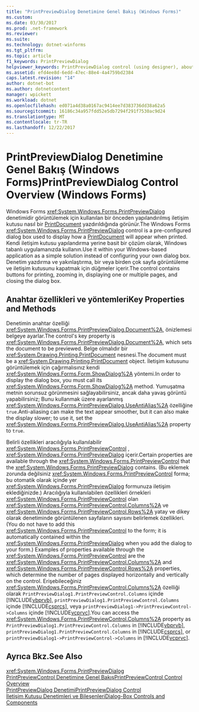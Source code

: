 ```yaml
---
title: "PrintPreviewDialog Denetimine Genel Bakış (Windows Forms)"
ms.custom: 
ms.date: 03/30/2017
ms.prod: .net-framework
ms.reviewer: 
ms.suite: 
ms.technology: dotnet-winforms
ms.tgt_pltfrm: 
ms.topic: article
f1_keywords: PrintPreviewDialog
helpviewer_keywords: PrintPreviewDialog control (using designer), about PrintPreviewDialog
ms.assetid: efd4ee8d-6edd-47ec-88e4-4a4759bd2384
caps.latest.revision: "14"
author: dotnet-bot
ms.author: dotnetcontent
manager: wpickett
ms.workload: dotnet
ms.openlocfilehash: ed071a4d38a0167ac9414ee7d383736dd38a62a5
ms.sourcegitcommit: 16186c34a957fdd52e5db7294f291f7530ac9d24
ms.translationtype: MT
ms.contentlocale: tr-TR
ms.lasthandoff: 12/22/2017
---
```

# <a name="printpreviewdialog-control-overview-windows-forms"></a><span data-ttu-id="19222-102">PrintPreviewDialog Denetimine Genel Bakış (Windows Forms)</span><span class="sxs-lookup"><span data-stu-id="19222-102">PrintPreviewDialog Control Overview (Windows Forms)</span></span>
<span data-ttu-id="19222-103">Windows Forms <xref:System.Windows.Forms.PrintPreviewDialog> denetimidir görüntülemek için kullanılan bir önceden yapılandırılmış iletişim kutusu nasıl bir [PrintDocument](../../../../docs/framework/winforms/controls/printdocument-component-windows-forms.md) yazdırıldığında görünür.</span><span class="sxs-lookup"><span data-stu-id="19222-103">The Windows Forms <xref:System.Windows.Forms.PrintPreviewDialog> control is a pre-configured dialog box used to display how a [PrintDocument](../../../../docs/framework/winforms/controls/printdocument-component-windows-forms.md) will appear when printed.</span></span> <span data-ttu-id="19222-104">Kendi iletişim kutusu yapılandırma yerine basit bir çözüm olarak, Windows tabanlı uygulamanızda kullanın.</span><span class="sxs-lookup"><span data-stu-id="19222-104">Use it within your Windows-based application as a simple solution instead of configuring your own dialog box.</span></span> <span data-ttu-id="19222-105">Denetim yazdırma ve yakınlaştırma, bir veya birden çok sayfa görüntüleme ve iletişim kutusunu kapatmak için düğmeler içerir.</span><span class="sxs-lookup"><span data-stu-id="19222-105">The control contains buttons for printing, zooming in, displaying one or multiple pages, and closing the dialog box.</span></span>  
  
## <a name="key-properties-and-methods"></a><span data-ttu-id="19222-106">Anahtar özellikleri ve yöntemleri</span><span class="sxs-lookup"><span data-stu-id="19222-106">Key Properties and Methods</span></span>  
 <span data-ttu-id="19222-107">Denetimin anahtar özelliği <xref:System.Windows.Forms.PrintPreviewDialog.Document%2A>, önizlemesi belgeye ayarlar.</span><span class="sxs-lookup"><span data-stu-id="19222-107">The control's key property is <xref:System.Windows.Forms.PrintPreviewDialog.Document%2A>, which sets the document to be previewed.</span></span> <span data-ttu-id="19222-108">Belge olmalıdır bir <xref:System.Drawing.Printing.PrintDocument> nesnesi.</span><span class="sxs-lookup"><span data-stu-id="19222-108">The document must be a <xref:System.Drawing.Printing.PrintDocument> object.</span></span> <span data-ttu-id="19222-109">İletişim kutusunu görüntülemek için çağırmalısınız kendi <xref:System.Windows.Forms.Form.ShowDialog%2A> yöntemi.</span><span class="sxs-lookup"><span data-stu-id="19222-109">In order to display the dialog box, you must call its <xref:System.Windows.Forms.Form.ShowDialog%2A> method.</span></span> <span data-ttu-id="19222-110">Yumuşatma metnin sorunsuz görünmesini sağlayabilirsiniz, ancak daha yavaş görüntü yapabilirsiniz; Bunu kullanmak üzere ayarlanmış <xref:System.Windows.Forms.PrintPreviewDialog.UseAntiAlias%2A> özelliğine `true`.</span><span class="sxs-lookup"><span data-stu-id="19222-110">Anti-aliasing can make the text appear smoother, but it can also make the display slower; to use it, set the <xref:System.Windows.Forms.PrintPreviewDialog.UseAntiAlias%2A> property to `true`.</span></span>  
  
 <span data-ttu-id="19222-111">Belirli özellikleri aracılığıyla kullanılabilir <xref:System.Windows.Forms.PrintPreviewControl> , <xref:System.Windows.Forms.PrintPreviewDialog> içerir.</span><span class="sxs-lookup"><span data-stu-id="19222-111">Certain properties are available through the <xref:System.Windows.Forms.PrintPreviewControl> that the <xref:System.Windows.Forms.PrintPreviewDialog> contains.</span></span> <span data-ttu-id="19222-112">(Bu eklemek zorunda değilsiniz <xref:System.Windows.Forms.PrintPreviewControl> forma; bu otomatik olarak içinde yer <xref:System.Windows.Forms.PrintPreviewDialog> formunuza iletişim eklediğinizde.) Aracılığıyla kullanılabilen özellikleri örnekleri <xref:System.Windows.Forms.PrintPreviewControl> olan <xref:System.Windows.Forms.PrintPreviewControl.Columns%2A> ve <xref:System.Windows.Forms.PrintPreviewControl.Rows%2A> yatay ve dikey olarak denetiminde görüntülenen sayfaların sayısını belirlemek özellikleri.</span><span class="sxs-lookup"><span data-stu-id="19222-112">(You do not have to add this <xref:System.Windows.Forms.PrintPreviewControl> to the form; it is automatically contained within the <xref:System.Windows.Forms.PrintPreviewDialog> when you add the dialog to your form.) Examples of properties available through the <xref:System.Windows.Forms.PrintPreviewControl> are the <xref:System.Windows.Forms.PrintPreviewControl.Columns%2A> and <xref:System.Windows.Forms.PrintPreviewControl.Rows%2A> properties, which determine the number of pages displayed horizontally and vertically on the control.</span></span> <span data-ttu-id="19222-113">Erişebileceğiniz <xref:System.Windows.Forms.PrintPreviewControl.Columns%2A> özelliği olarak `PrintPreviewDialog1.PrintPreviewControl.Columns` içinde [!INCLUDE[vbprvb](../../../../includes/vbprvb-md.md)], `printPreviewDialog1.PrintPreviewControl.Columns` içinde [!INCLUDE[csprcs](../../../../includes/csprcs-md.md)], veya `printPreviewDialog1->PrintPreviewControl->Columns` içinde [!INCLUDE[vcprvc](../../../../includes/vcprvc-md.md)].</span><span class="sxs-lookup"><span data-stu-id="19222-113">You can access the <xref:System.Windows.Forms.PrintPreviewControl.Columns%2A> property as `PrintPreviewDialog1.PrintPreviewControl.Columns` in [!INCLUDE[vbprvb](../../../../includes/vbprvb-md.md)], `printPreviewDialog1.PrintPreviewControl.Columns` in [!INCLUDE[csprcs](../../../../includes/csprcs-md.md)], or `printPreviewDialog1->PrintPreviewControl->Columns` in [!INCLUDE[vcprvc](../../../../includes/vcprvc-md.md)].</span></span>  
  
## <a name="see-also"></a><span data-ttu-id="19222-114">Ayrıca Bkz.</span><span class="sxs-lookup"><span data-stu-id="19222-114">See Also</span></span>  
 <xref:System.Windows.Forms.PrintPreviewDialog>  
 [<span data-ttu-id="19222-115">PrintPreviewControl Denetimine Genel Bakış</span><span class="sxs-lookup"><span data-stu-id="19222-115">PrintPreviewControl Control Overview</span></span>](../../../../docs/framework/winforms/controls/printpreviewcontrol-control-overview-windows-forms.md)  
 [<span data-ttu-id="19222-116">PrintPreviewDialog Denetimi</span><span class="sxs-lookup"><span data-stu-id="19222-116">PrintPreviewDialog Control</span></span>](../../../../docs/framework/winforms/controls/printpreviewdialog-control-windows-forms.md)  
 [<span data-ttu-id="19222-117">İletişim Kutusu Denetimleri ve Bileşenleri</span><span class="sxs-lookup"><span data-stu-id="19222-117">Dialog-Box Controls and Components</span></span>](../../../../docs/framework/winforms/controls/dialog-box-controls-and-components-windows-forms.md)
